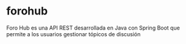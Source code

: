 # forohub
Foro Hub es una API REST desarrollada en Java con Spring Boot que permite a los usuarios gestionar tópicos de discusión
